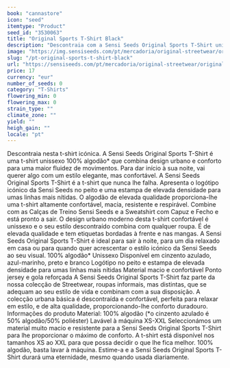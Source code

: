 ```yaml
---
book: "cannastore"
icon: "seed"
itemtype: "Product"
seed_id: "3530063"
title: "Original Sports T-Shirt Black"
description: "Descontraia com a Sensi Seeds Original Sports T-Shirt unissexo que combina design urbano e conforto para maior fluidez de movimentos. Compre já!"
image: "https://img.sensiseeds.com/pt/mercadoria/original-streetwear/original-sports-t-shirt-black-image.png"
slug: "/pt-original-sports-t-shirt-black"
url: "https://sensiseeds.com/pt/mercadoria/original-streetwear/original-sports-t-shirt-black?a_aid=cannastore"
price: 17
currency: "eur"
number_of_seeds: 0
category: "T-Shirts"
flowering_min: 0
flowering_max: 0
strain_type: ""
climate_zone: ""
yield: ""
heigh_gain: ""
locale: "pt"
---
```

Descontraia nesta t-shirt icónica. A Sensi Seeds Original Sports T-Shirt é uma t-shirt unissexo 100% algodão* que combina design urbano e conforto para uma maior fluidez de movimentos. Para dar início à sua noite, vai querer algo com um estilo elegante, mas confortável. A Sensi Seeds Original Sports T-Shirt é a t-shirt que nunca lhe falha. Apresenta o logótipo icónico da Sensi Seeds no peito e uma estampa de elevada densidade para umas linhas mais nítidas. O algodão de elevada qualidade proporciona-lhe uma t-shirt altamente confortável, macia, resistente e respirável. Combine com as Calças de Treino Sensi Seeds e a Sweatshirt com Capuz e Fecho e está pronto a sair. O design urbano moderno desta t-shirt confortável é unissexo e o seu estilo descontraído combina com qualquer roupa. É de elevada qualidade e tem etiquetas bordadas à frente e nas mangas. A Sensi Seeds Original Sports T-Shirt é ideal para sair à noite, para um dia relaxado em casa ou para quando quer acrescentar o estilo icónico da Sensi Seeds ao seu visual. 100% algodão* Unissexo Disponível em cinzento azulado, azul-marinho, preto e branco Logótipo no peito e estampa de elevada densidade para umas linhas mais nítidas Material macio e confortável Ponto jersey e gola reforçada A Sensi Seeds Original Sports T-Shirt faz parte da nossa colecção de Streetwear, roupas informais, mas distintas, que se adequam ao seu estilo de vida e combinam com a sua disposição. A colecção urbana básica é descontraída e confortável, perfeita para relaxar em estilo, e de alta qualidade, proporcionando-lhe conforto duradouro. Informações do produto Material: 100% algodão (*o cinzento azulado é 50% algodão/50% poliéster) Lavável à máquina XS-XXL Seleccionámos um material muito macio e resistente para a Sensi Seeds Original Sports T-Shirt para lhe proporcionar o máximo de conforto. A t-shirt está disponível nos tamanhos XS ao XXL para que possa decidir o que lhe fica melhor. 100% algodão, basta lavar à máquina. Estime-a e a Sensi Seeds Original Sports T-Shirt durará uma eternidade, mesmo quando usada diariamente.

